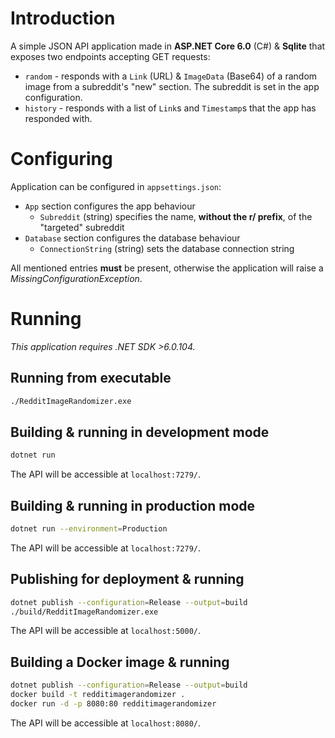 # Introduction

A simple JSON API application made in **ASP.NET Core 6.0** (C#) & **Sqlite** that exposes two endpoints accepting GET requests:

* `random` - responds with a `Link` (URL) & `ImageData` (Base64) of a random image from a subreddit's "new" section. The subreddit is set in the app configuration.
* `history` - responds with a list of `Link`s and `Timestamp`s that the app has responded with.

# Configuring

Application can be configured in `appsettings.json`:

* `App` section configures the app behaviour
  * `Subreddit` (string) specifies the name, **without the r/ prefix**, of the "targeted" subreddit
* `Database` section configures the database behaviour
  * `ConnectionString` (string) sets the database connection string

All mentioned entries **must** be present, otherwise the application will raise a *MissingConfigurationException*.

# Running

*This application requires .NET SDK >6.0.104.*

## Running from executable
```bash
./RedditImageRandomizer.exe
```

## Building & running in development mode

```bash
dotnet run
```

The API will be accessible at `localhost:7279/`.

## Building & running in production mode

```bash
dotnet run --environment=Production
```

The API will be accessible at `localhost:7279/`.

## Publishing for deployment & running

```bash
dotnet publish --configuration=Release --output=build
./build/RedditImageRandomizer.exe
```

The API will be accessible at `localhost:5000/`.

## Building a Docker image & running

```bash
dotnet publish --configuration=Release --output=build
docker build -t redditimagerandomizer .
docker run -d -p 8080:80 redditimagerandomizer
```

The API will be accessible at `localhost:8080/`.
